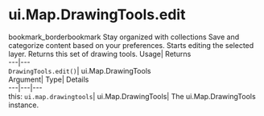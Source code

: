 
#  ui.Map.DrawingTools.edit 
bookmark_borderbookmark Stay organized with collections  Save and categorize content based on your preferences.
Starts editing the selected layer. 
Returns this set of drawing tools.
Usage| Returns  
---|---  
`DrawingTools.edit()`| ui.Map.DrawingTools  
Argument| Type| Details  
---|---|---  
this: `ui.map.drawingtools`| ui.Map.DrawingTools| The ui.Map.DrawingTools instance.  
